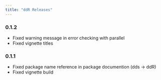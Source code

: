 ```yaml
---
title: "ddR Releases"
---
```


### 0.1.2
* Fixed warning message in error checking with parallel
* Fixed vignette titles

### 0.1.1
* Fixed package name reference in package documention (dds -> ddR)
* Fixed vignette build
